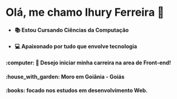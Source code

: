 ## <H1> Olá, me chamo Ihury Ferreira 🤝</H1> 

- <H4> 📚 Estou Cursando Ciências da Computação </H4>
- <H4> 💻 Apaixonado por tudo que envolve tecnologia </H4>
<h4>:computer: 👨 Desejo iniciar minha carreira na area de Front-end!</h4>
<h4>:house_with_garden: Moro em Goiânia - Goiás</h4>
<h4>:books: focado nos estudos em desenvolvimento Web.</h4>
<br><br>

##
